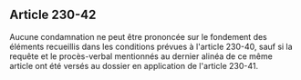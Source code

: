 Article 230-42
----
Aucune condamnation ne peut être prononcée sur le fondement des éléments
recueillis dans les conditions prévues à l'article 230-40, sauf si la requête et
le procès-verbal mentionnés au dernier alinéa de ce même article ont été versés
au dossier en application de l'article 230-41.
